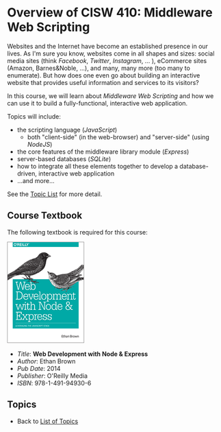 # Overview of CISW 410: Middleware Web Scripting

Websites and the Internet have become an established presence in our lives.
As I'm sure you know, websites come in all shapes and sizes:
social media sites (think _Facebook_, _Twitter_, _Instagram_, ... ),
eCommerce sites (Amazon, Barnes&Noble, ...), and many, many more
(too many to enumerate).
But how does one even go about building an interactive website that provides
useful information and services to its visitors?

In this course, we will learn about _Middleware Web Scripting_ and how
we can use it to build a fully-functional, interactive web application.

Topics will include:

* the scripting language (_JavaScript_)
    * both "client-side" (in the web-browser) and "server-side" (using _NodeJS_)
* the core features of the middleware library module (_Express_)
* server-based databases (_SQLite_)
* how to integrate all these elements together to develop
  a database-driven, interactive web application
* ...and more...

See the [Topic List](000-topic-list.md) for more detail.


## Course Textbook

The following textbook is required for this course:

![Web Development with Node & Express](img/webdev-node-express.gif)

* _Title_: **Web Development with Node & Express**
* _Author_: Ethan Brown
* _Pub Date_: 2014
* _Publisher_: O'Reilly Media
* _ISBN_: 978-1-491-94930-6


## Topics

* Back to [List of Topics](000-topic-list.md)

